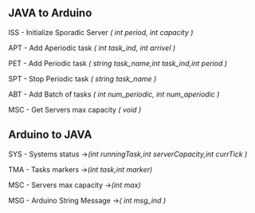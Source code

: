 
## JAVA to Arduino

  ISS - Initialize Sporadic Server *( int period, int capacity )*
  
  APT - Add Aperiodic task *( int task_ind, int arrivel )*
  
  PET - Add Periodic task *( string task_name,int task_ind,int period )*
  
  SPT - Stop Periodic task *( string task_name )*
  
  ABT - Add Batch of tasks *( int num_periodic, int num_aperiodic )*
  
  MSC - Get Servers max capacity  *( void )*

## Arduino to JAVA
  
  SYS - Systems status ->*(int runningTask,int serverCapacity,int currTick )*
  
  TMA - Tasks markers ->*(int task,int marker)*
  
  MSC - Servers max capacity ->*(int max)*
  
  MSG - Arduino String Message ->*( int msg_ind )*
  
